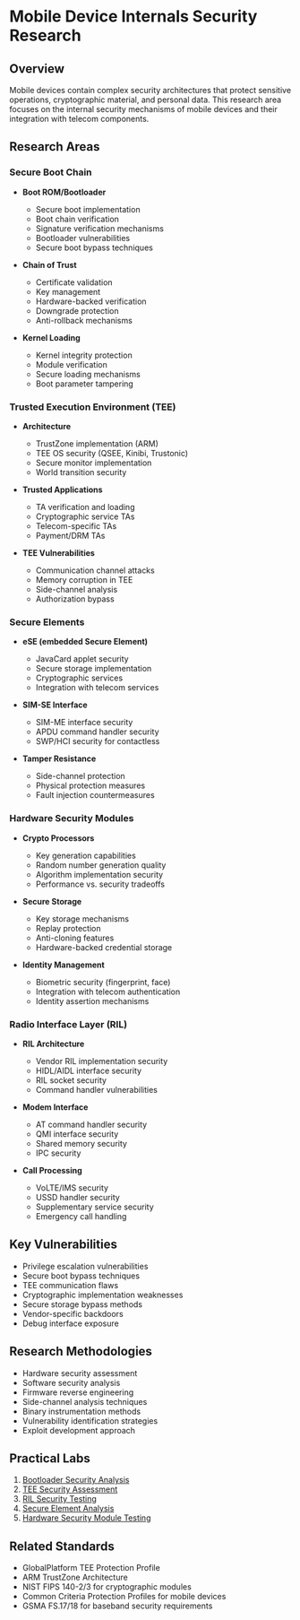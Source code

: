 # Mobile Device Internals Security Research

## Overview

Mobile devices contain complex security architectures that protect sensitive operations, cryptographic material, and personal data. This research area focuses on the internal security mechanisms of mobile devices and their integration with telecom components.

## Research Areas

### Secure Boot Chain

- **Boot ROM/Bootloader**
  - Secure boot implementation
  - Boot chain verification
  - Signature verification mechanisms
  - Bootloader vulnerabilities
  - Secure boot bypass techniques

- **Chain of Trust**
  - Certificate validation
  - Key management
  - Hardware-backed verification
  - Downgrade protection
  - Anti-rollback mechanisms

- **Kernel Loading**
  - Kernel integrity protection
  - Module verification
  - Secure loading mechanisms
  - Boot parameter tampering

### Trusted Execution Environment (TEE)

- **Architecture**
  - TrustZone implementation (ARM)
  - TEE OS security (QSEE, Kinibi, Trustonic)
  - Secure monitor implementation
  - World transition security

- **Trusted Applications**
  - TA verification and loading
  - Cryptographic service TAs
  - Telecom-specific TAs
  - Payment/DRM TAs

- **TEE Vulnerabilities**
  - Communication channel attacks
  - Memory corruption in TEE
  - Side-channel analysis
  - Authorization bypass

### Secure Elements

- **eSE (embedded Secure Element)**
  - JavaCard applet security
  - Secure storage implementation
  - Cryptographic services
  - Integration with telecom services

- **SIM-SE Interface**
  - SIM-ME interface security
  - APDU command handler security
  - SWP/HCI security for contactless

- **Tamper Resistance**
  - Side-channel protection
  - Physical protection measures
  - Fault injection countermeasures

### Hardware Security Modules

- **Crypto Processors**
  - Key generation capabilities
  - Random number generation quality
  - Algorithm implementation security
  - Performance vs. security tradeoffs

- **Secure Storage**
  - Key storage mechanisms
  - Replay protection
  - Anti-cloning features
  - Hardware-backed credential storage

- **Identity Management**
  - Biometric security (fingerprint, face)
  - Integration with telecom authentication
  - Identity assertion mechanisms

### Radio Interface Layer (RIL)

- **RIL Architecture**
  - Vendor RIL implementation security
  - HIDL/AIDL interface security
  - RIL socket security
  - Command handler vulnerabilities

- **Modem Interface**
  - AT command handler security
  - QMI interface security
  - Shared memory security
  - IPC security

- **Call Processing**
  - VoLTE/IMS security
  - USSD handler security
  - Supplementary service security
  - Emergency call handling

## Key Vulnerabilities

- Privilege escalation vulnerabilities
- Secure boot bypass techniques
- TEE communication flaws
- Cryptographic implementation weaknesses
- Secure storage bypass methods
- Vendor-specific backdoors
- Debug interface exposure

## Research Methodologies

- Hardware security assessment
- Software security analysis
- Firmware reverse engineering
- Side-channel analysis techniques
- Binary instrumentation methods
- Vulnerability identification strategies
- Exploit development approach

## Practical Labs

1. [Bootloader Security Analysis](labs/01-bootloader-security.md)
2. [TEE Security Assessment](labs/02-tee-security.md)
3. [RIL Security Testing](labs/03-ril-security.md)
4. [Secure Element Analysis](labs/04-secure-element.md)
5. [Hardware Security Module Testing](labs/05-hsm-testing.md)

## Related Standards

- GlobalPlatform TEE Protection Profile
- ARM TrustZone Architecture
- NIST FIPS 140-2/3 for cryptographic modules
- Common Criteria Protection Profiles for mobile devices
- GSMA FS.17/18 for baseband security requirements
